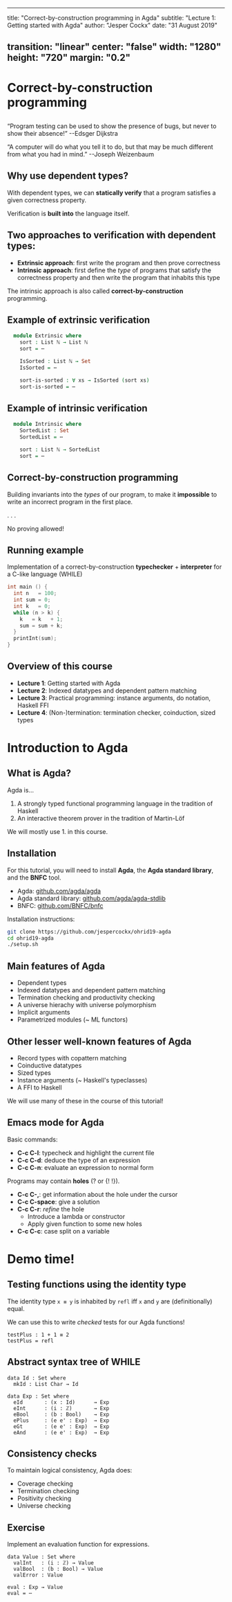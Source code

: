 
---
title: "Correct-by-construction programming in Agda"
subtitle: "Lecture 1: Getting started with Agda"
author: "Jesper Cockx"
date: "31 August 2019"

transition: "linear"
center: "false"
width: "1280"
height: "720"
margin: "0.2"
---

# Correct-by-construction programming

##

“Program testing can be used to show the presence of bugs, but never to show their absence!” --Edsger Dijkstra

“A computer will do what you tell it to do, but that may be much different from what you had in mind.” --Joseph Weizenbaum

## Why use dependent types?

With dependent types, we can **statically verify** that a program
satisfies a given correctness property.

Verification is **built into** the language itself.

## Two approaches to verification with dependent types:

- **Extrinsic approach**: first write the program and then prove
    correctness
- **Intrinsic approach**: first define the *type* of programs that
  satisfy the correctness property and then write the program that
  inhabits this type

The intrinsic approach is also called **correct-by-construction** programming.

## Example of extrinsic verification
<!--
```agda
open import Data.Bool.Base using (Bool; true; false)
open import Data.Char.Base using (Char)
open import Data.Integer.Base using (ℤ)
open import Data.List.Base using (List; []; _∷_)
open import Data.Maybe.Base using (Maybe; nothing; just)
open import Data.Nat.Base using (ℕ; zero; suc; _+_; _*_; _<_)
open import Data.Product using (_×_; _,_)
open import Agda.Builtin.Equality using (_≡_; refl)

postulate
  ⋯ : ∀ {ℓ} {A : Set ℓ} → A

module Intro where
```
-->

```agda
  module Extrinsic where
    sort : List ℕ → List ℕ
    sort = ⋯

    IsSorted : List ℕ → Set
    IsSorted = ⋯

    sort-is-sorted : ∀ xs → IsSorted (sort xs)
    sort-is-sorted = ⋯
```

## Example of intrinsic verification

```agda
  module Intrinsic where
    SortedList : Set
    SortedList = ⋯

    sort : List ℕ → SortedList
    sort = ⋯
```

## Correct-by-construction programming

Building invariants into the *types* of our program, to make it
**impossible** to write an incorrect program in the first place.

. . .

No proving allowed!

## Running example

Implementation of a correct-by-construction **typechecker** + **interpreter** for a C-like language (WHILE)

```c
int main () {
  int n   = 100;
  int sum = 0;
  int k   = 0;
  while (n > k) {
    k   = k   + 1;
    sum = sum + k;
  }
  printInt(sum);
}
```

## Overview of this course

* **Lecture 1**: Getting started with Agda
* **Lecture 2**: Indexed datatypes and dependent pattern matching
* **Lecture 3**: Practical programming: instance arguments, do notation, Haskell FFI
* **Lecture 4**: (Non-)termination: termination checker, coinduction, sized types

# Introduction to Agda

## What is Agda?

Agda is...

1. A strongly typed functional programming language in the tradition
   of Haskell
2. An interactive theorem prover in the tradition of Martin-Löf

We will mostly use 1. in this course.

## Installation

For this tutorial, you will need to install **Agda**, the **Agda standard library**, and the **BNFC** tool.

- Agda: [github.com/agda/agda](https://github.com/agda/agda)
- Agda standard library: [github.com/agda/agda-stdlib](https://github.com/agda/agda-stdlib)
- BNFC: [github.com/BNFC/bnfc](https://github.com/BNFC/bnfc)

Installation instructions:
```bash
git clone https://github.com/jespercockx/ohrid19-agda
cd ohrid19-agda
./setup.sh
```

## Main features of Agda

- Dependent types
- Indexed datatypes and dependent pattern matching
- Termination checking and productivity checking
- A universe hierachy with universe polymorphism
- Implicit arguments
- Parametrized modules (~ ML functors)

## Other lesser well-known features of Agda

- Record types with copattern matching
- Coinductive datatypes
- Sized types
- Instance arguments (~ Haskell's typeclasses)
- A FFI to Haskell

We will use many of these in the course of this tutorial!

## Emacs mode for Agda

Basic commands:

- **C-c C-l**: typecheck and highlight the current file
- **C-c C-d**: deduce the type of an expression
- **C-c C-n**: evaluate an expression to normal form

Programs may contain **holes** (? or {! !}).

- **C-c C-,**: get information about the hole under the cursor
- **C-c C-space**: give a solution
- **C-c C-r**: *refine* the hole
  * Introduce a lambda or constructor
  * Apply given function to some new holes
- **C-c C-c**: case split on a variable

# Demo time!

## Testing functions using the identity type

The identity type `x ≡ y` is inhabited by `refl` iff `x` and `y` are
(definitionally) equal.

We can use this to write *checked* tests for our Agda functions!

```
testPlus : 1 + 1 ≡ 2
testPlus = refl
```

## Abstract syntax tree of WHILE

```
data Id : Set where
  mkId : List Char → Id

data Exp : Set where
  eId       : (x : Id)      → Exp
  eInt      : (i : ℤ)       → Exp
  eBool     : (b : Bool)    → Exp
  ePlus     : (e e' : Exp)  → Exp
  eGt       : (e e' : Exp)  → Exp
  eAnd      : (e e' : Exp)  → Exp
```

## Consistency checks

To maintain logical consistency, Agda does:

* Coverage checking
* Termination checking
* Positivity checking
* Universe checking

## Exercise

Implement an evaluation function for expressions.

```
data Value : Set where
  valInt   : (i : ℤ) → Value
  valBool  : (b : Bool) → Value
  valError : Value

eval : Exp → Value
eval = ⋯
```
